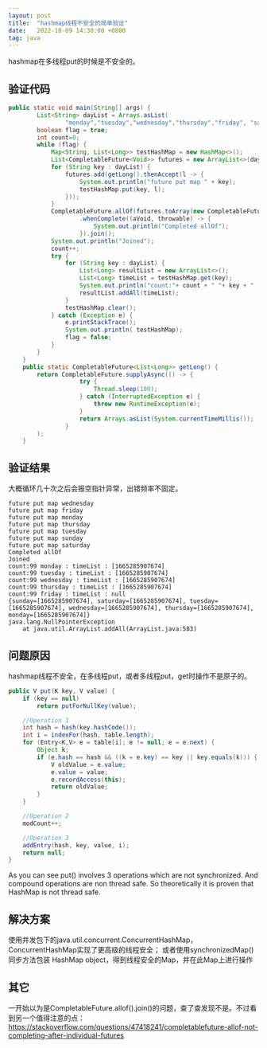 ```yaml
---
layout: post
title:  "hashmap线程不安全的简单验证"
date:   2022-10-09 14:30:00 +0800
tag: java
---
```

hashmap在多线程put的时候是不安全的。

## 验证代码
```java
public static void main(String[] args) {
        List<String> dayList = Arrays.asList(
                "monday","tuesday","wednesday","thursday","friday", "saturday", "sunday");
        boolean flag = true;
        int count=0;
        while (flag) {
            Map<String, List<Long>> testHashMap = new HashMap<>();
            List<CompletableFuture<Void>> futures = new ArrayList<>(dayList.size());
            for (String key : dayList) {
                futures.add(getLong().thenAccept(l -> {
                    System.out.println("future put map " + key);
                    testHashMap.put(key, l);
                }));
            }
            CompletableFuture.allOf(futures.toArray(new CompletableFuture[dayList.size()]))
                    .whenComplete((aVoid, throwable) -> {
                        System.out.println("Completed allOf");
                    }).join();
            System.out.println("Joined");
            count++;
            try {
                for (String key : dayList) {
                    List<Long> resultList = new ArrayList<>();
                    List<Long> timeList = testHashMap.get(key);
                    System.out.println("count:"+ count + " "+ key + " : timeList : " + timeList);
                    resultList.addAll(timeList);
                }
                testHashMap.clear();
            } catch (Exception e) {
                e.printStackTrace();
                System.out.println( testHashMap);
                flag = false;
            }
        }
    }
    public static CompletableFuture<List<Long>> getLong() {
        return CompletableFuture.supplyAsync(() -> {
                    try {
                        Thread.sleep(100);
                    } catch (InterruptedException e) {
                        throw new RuntimeException(e);
                    }
                    return Arrays.asList(System.currentTimeMillis());
                }
        );
    }
```

## 验证结果
大概循环几十次之后会报空指针异常，出错频率不固定。
```console
future put map wednesday
future put map friday
future put map monday
future put map thursday
future put map tuesday
future put map sunday
future put map saturday
Completed allOf
Joined
count:99 monday : timeList : [1665285907674]
count:99 tuesday : timeList : [1665285907674]
count:99 wednesday : timeList : [1665285907674]
count:99 thursday : timeList : [1665285907674]
count:99 friday : timeList : null
{sunday=[1665285907674], saturday=[1665285907674], tuesday=[1665285907674], wednesday=[1665285907674], thursday=[1665285907674], monday=[1665285907674]}
java.lang.NullPointerException
	at java.util.ArrayList.addAll(ArrayList.java:583)
```

## 问题原因
hashmap线程不安全，在多线程put，或者多线程put，get时操作不是原子的。
```java
public V put(K key, V value) {
    if (key == null)
        return putForNullKey(value);

    //Operation 1       
    int hash = hash(key.hashCode());
    int i = indexFor(hash, table.length);
    for (Entry<K,V> e = table[i]; e != null; e = e.next) {
        Object k;
        if (e.hash == hash && ((k = e.key) == key || key.equals(k))) {
            V oldValue = e.value;
            e.value = value;
            e.recordAccess(this);
            return oldValue;
        }
    } 

    //Operation 2
    modCount++;

    //Operation 3
    addEntry(hash, key, value, i);
    return null;
}
```
As you can see put() involves 3 operations which are not synchronized. And compound operations are non thread safe. So theoretically it is proven that HashMap is not thread safe.

## 解决方案
使用并发包下的java.util.concurrent.ConcurrentHashMap，ConcurrentHashMap实现了更高级的线程安全；
或者使用synchronizedMap() 同步方法包装 HashMap object，得到线程安全的Map，并在此Map上进行操作


## 其它
一开始以为是CompletableFuture.allof().join()的问题，查了查发现不是。不过看到另一个值得注意的点：
https://stackoverflow.com/questions/47418241/completablefuture-allof-not-completing-after-individual-futures